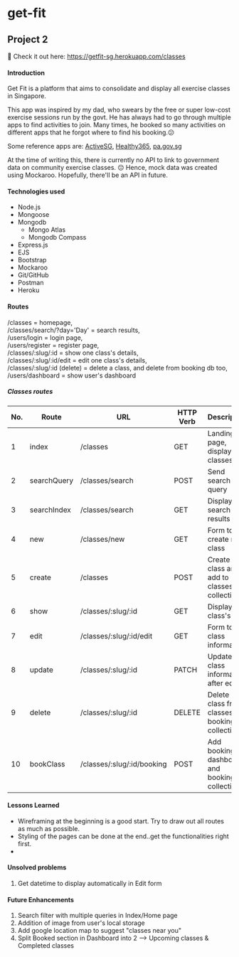 # get-fit
## Project 2

 💪  Check it out here: https://getfit-sg.herokuapp.com/classes

#### Introduction
Get Fit is a platform that aims to consolidate and display all exercise classes in Singapore. 

This app was inspired by my dad, who swears by the free or super low-cost exercise sessions run by the govt. He has always had to go through multiple apps to find activities to join. Many times, he booked so many activities on different apps that he forgot where to find his booking.😕 

Some reference apps are: [ActiveSG](https://www.myactivesg.com "ActiveSG"), [Healthy365](https://www.activate.sg/healthy-365-app "Healthy365"), [pa.gov.sg](https://www.pa.gov.sg "PA")

At the time of writing this, there is currently no API to link to government data on community exercise classes. 😔 Hence, mock data was created using Mockaroo. Hopefully, there'll be an API in future. 

#### Technologies used
- Node.js
- Mongoose
- Mongodb
    - Mongo Atlas
    - Mongodb Compass
- Express.js
- EJS
- Bootstrap
- Mockaroo
- Git/GitHub
- Postman
- Heroku

#### Routes
/classes = homepage,  
/classes/search/?day='Day' = search results,  
/users/login = login page,  
/users/register = register page,  
/classes/:slug/:id = show one class's details,  
/classes/:slug/:id/edit = edit one class's details,  
/classes/:slug/:id (delete) = delete a class, and delete from booking db too,  
/users/dashboard = show user's dashboard
##### Classes routes
| No. |Route      |URL                       |HTTP Verb|Description                                       |
|-----|-----------|--------------------------|---------|--------------------------------------------------|
| 1   |index      |/classes                  |GET      |Landing page, displays all classes                |
| 2   |searchQuery|/classes/search           |POST     |Send search query                                 |
| 3   |searchIndex|/classes/search           |GET      |Display search results                            |
| 4   |new        |/classes/new              |GET      |Form to create new class                          |
| 5   |create     |/classes                  |POST     |Create new class and add to classes collection    |
| 6   |show       |/classes/:slug/:id        |GET      |Display one class's info                          |
| 7   |edit       |/classes/:slug/:id/edit   |GET      |Form to edit class information                    |
| 8   |update     |/classes/:slug/:id        |PATCH    |Update class information after edit               |
| 9   |delete     |/classes/:slug/:id        |DELETE   |Delete class from classes and bookings collections|
| 10  |bookClass  |/classes/:slug/:id/booking|POST     |Add booking to dashboard and bookings collection  |

#### Lessons Learned
- Wireframing at the beginning is a good start. Try to draw out all routes as much as possible. 
- Styling of the pages can be done at the end..get the functionalities right first.
- 


#### Unsolved problems
1. Get datetime to display automatically in Edit form


#### Future Enhancements
1. Search filter with multiple queries in Index/Home page
2. Addition of image from user's local storage
3. Add google location map to suggest "classes near you"
4. Split Booked section in Dashboard into 2 --> Upcoming classes & Completed classes